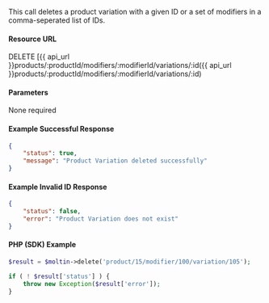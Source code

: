 <!--
@title Delete product variation by ID
@author Moltin Ltd
@description Deletes a product variation with a given ID
@order 3.1.1.6

@sidebar 1
@family Product/Modifier/Variation
@rate No
@auth Yes
@format JSON
@http DELETE
@version beta
-->
This call deletes a product variation with a given ID or a set of modifiers in a comma-seperated list of IDs.

#### Resource URL
DELETE [{{ api_url }}products/:productId/modifiers/:modifierId/variations/:id({{ api_url }}products/:productId/modifiers/:modifierId/variations/:id)

#### Parameters
None required

<!--code-->
#### Example Successful Response
``` json
{
    "status": true,
    "message": "Product Variation deleted successfully"
}
```

#### Example Invalid ID Response
``` json
{
	"status": false,
	"error": "Product Variation does not exist"
}
```

#### PHP (SDK) Example
``` php
$result = $moltin->delete('product/15/modifier/100/variation/105');

if ( ! $result['status'] ) {
	throw new Exception($result['error']);
}
```
<!--/code-->